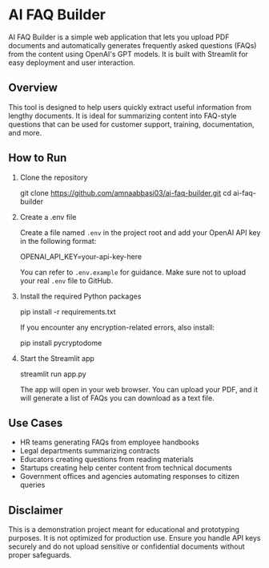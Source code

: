 # AI FAQ Builder

AI FAQ Builder is a simple web application that lets you upload PDF documents and automatically generates frequently asked questions (FAQs) from the content using OpenAI's GPT models. It is built with Streamlit for easy deployment and user interaction.

## Overview

This tool is designed to help users quickly extract useful information from lengthy documents. It is ideal for summarizing content into FAQ-style questions that can be used for customer support, training, documentation, and more.

## How to Run

1. Clone the repository

   git clone https://github.com/amnaabbasi03/ai-faq-builder.git
   cd ai-faq-builder

2. Create a .env file

   Create a file named `.env` in the project root and add your OpenAI API key in the following format:

   OPENAI_API_KEY=your-api-key-here

   You can refer to `.env.example` for guidance. Make sure not to upload your real `.env` file to GitHub.

3. Install the required Python packages

   pip install -r requirements.txt

   If you encounter any encryption-related errors, also install:

   pip install pycryptodome

4. Start the Streamlit app

   streamlit run app.py

   The app will open in your web browser. You can upload your PDF, and it will generate a list of FAQs you can download as a text file.

## Use Cases

- HR teams generating FAQs from employee handbooks
- Legal departments summarizing contracts
- Educators creating questions from reading materials
- Startups creating help center content from technical documents
- Government offices and agencies automating responses to citizen queries

## Disclaimer

This is a demonstration project meant for educational and prototyping purposes. It is not optimized for production use. Ensure you handle API keys securely and do not upload sensitive or confidential documents without proper safeguards.

